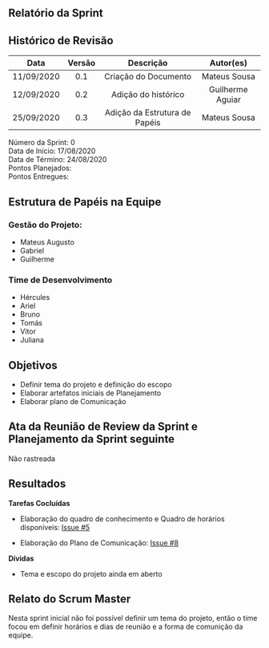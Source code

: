 ## Relatório da Sprint

## Histórico de Revisão

|   Data   |  Versão  |        Descrição       |          Autor(es)          |
|:--------:|:--------:|:----------------------:|:---------------------------:|
|11/09/2020|   0.1    | Criação do Documento        |   Mateus Sousa   |
|12/09/2020|   0.2   | Adição do histórico    |   Guilherme Aguiar |
|25/09/2020|   0.3   | Adição da Estrutura de Papéis    |   Mateus Sousa  |

Número da Sprint: 0 <br>
Data de Início:  17/08/2020 <br>
Data de Término: 24/08/2020 <br>
Pontos Planejados:  <br>
Pontos Entregues:  <br>

## Estrutura de Papéis na Equipe

### Gestão do Projeto:
- Mateus Augusto
- Gabriel
- Guilherme

### Time de Desenvolvimento

- Hércules
- Ariel
- Bruno
- Tomás
- Vitor
- Juliana

## Objetivos

- Definir tema do projeto e definição do escopo
- Elaborar artefatos iniciais de Planejamento
- Elaborar plano de Comunicação

## Ata da Reunião de Review da Sprint e Planejamento da Sprint seguinte

Não rastreada

## Resultados

**Tarefas Cocluídas** 

- Elaboração do quadro de conhecimento e Quadro de horários disponíveis: [Issue #5](https://github.com/fga-eps-mds/2020.1-Grupo6/issues/5)

- Elaboração do Plano de Comunicação: [Issue #8](https://github.com/fga-eps-mds/2020.1-Grupo6/issues/8)

**Dívidas**

- Tema e escopo do projeto ainda em aberto

## Relato do Scrum Master

Nesta sprint inicial não foi possível definir um tema do projeto, então o time focou em definir horários e dias de reunião e a forma de comunição da equipe.